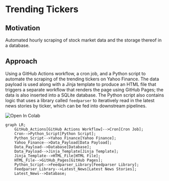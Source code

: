 # Trending Tickers

## Motivation

Automated hourly scraping of stock market data and the storage thereof in a database.

## Approach

Using a GitHub Actions workflow, a cron job, and a Python script to automate the scraping of the trending tickers on Yahoo Finance. The data payload is used along with a Jinja template to produce an HTML file that triggers a separate workflow that renders the page using GitHub Pages; the data is also inserted into a SQLite database. The Python script also contains logic that uses a library called `feedparser` to iteratively read in the latest news stories by ticker, which can be fed into downstream pipelines.

<a href="https://colab.research.google.com/drive/1F8uEa79gq1XXPJtnUpsJQ2omooI-oROF?usp=sharing#offline=true&sandboxMode=true" style="text-decoration: none;" target="_blank">
  <img src="https://colab.research.google.com/assets/colab-badge.svg" alt="Open In Colab"/>
</a>

```mermaid
graph LR;
    GitHub_Actions[GitHub Actions Workflow]-->Cron[Cron Job];
    Cron-->Python_Script[Python Script];
    Python_Script-->Yahoo_Finance[Yahoo Finance];
    Yahoo_Finance-->Data_Payload[Data Payload];
    Data_Payload-->Database[Database];
    Data_Payload-->Jinja_Template[Jinja Template];
    Jinja_Template-->HTML_File[HTML File];
    HTML_File-->GitHub_Pages[GitHub Pages];
    Python_Script-->Feedparser_Library[Feedparser Library];
    Feedparser_Library-->Latest_News[Latest News Stories];
    Latest_News-->Database;
```
